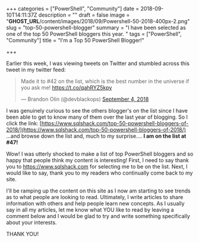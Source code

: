 +++
categories = ["PowerShell", "Community"]
date = 2018-09-10T14:11:37Z
description = ""
draft = false
image = "__GHOST_URL__/content/images/2018/09/Powershell-50-2018-400px-2.png"
slug = "top-50-powershell-blogger"
summary = "I have been selected as one of the top 50 PowerShell bloggers this year. "
tags = ["PowerShell", "Community"]
title = "I'm a Top 50 PowerShell Blogger!"

+++


Earlier this week, I was viewing tweets on Twitter and stumbled across this tweet in my twitter feed:

<blockquote class="twitter-tweet"><p lang="en" dir="ltr">Made it to #42 on the list, which is the best number in the universe if you ask me! <a href="https://t.co/qahRYZ5kpy">https://t.co/qahRYZ5kpy</a></p>&mdash; Brandon Olin (@devblackops) <a href="https://twitter.com/devblackops/status/1037007089841856512?ref_src=twsrc%5Etfw">September 4, 2018</a></blockquote>
<script async src="https://platform.twitter.com/widgets.js" charset="utf-8"></script>

I was genuinely curious to see the others blogger's on the list since I have been able to get to know many of them over the last year of blogging. So I click the link: [https://www.sqlshack.com/top-50-powershell-bloggers-of-2018/](https://www.sqlshack.com/top-50-powershell-bloggers-of-2018/) ...and browse down the list and, much to my surprise.... **I am on the list at #47!**

Wow! I was utterly shocked  to make a list of top PowerShell bloggers and so happy that people think my content is interesting! First, I need to say thank you to https://www.sqlshack.com for selecting me to be on the list. Next, I would like to say, thank you to my readers who continually come back to my site.

I'll be ramping up the content on this site as I now am starting to see trends as to what people are looking to read. Ultimately, I write articles to share information with others and help people learn new concepts.  As I usually say in all my articles, let me know what YOU like to read by leaving a comment below and I would be glad to try and write something specifically about your interests.

THANK YOU!



